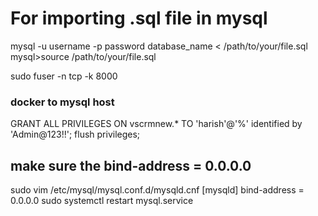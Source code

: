 # For importing .sql file in mysql

mysql -u username -p password database_name < /path/to/your/file.sql
mysql>source /path/to/your/file.sql

sudo fuser -n tcp -k 8000


### docker to mysql host
GRANT ALL PRIVILEGES ON vscrmnew.* TO 'harish'@'%' identified by 'Admin@123!!';
flush privileges;

## make sure the bind-address = 0.0.0.0
sudo vim /etc/mysql/mysql.conf.d/mysqld.cnf
[mysqld]
bind-address = 0.0.0.0
sudo systemctl restart mysql.service